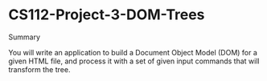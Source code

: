 # CS112-Project-3-DOM-Trees

Summary

You will write an application to build a Document Object Model (DOM) for a given HTML file, and process it with a set of given input commands that will transform the tree.

